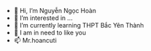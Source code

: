 - 👋 Hi, I’m Nguyễn Ngọc Hoàn
- 👀 I’m interested in ...
- 🌱 I’m currently learning THPT Bắc Yên Thành
- 💞️ I am in need to like you
- 📫 Mr.hoancuti
  
